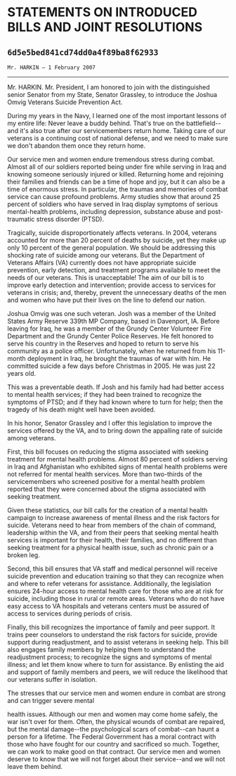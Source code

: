 # STATEMENTS ON INTRODUCED BILLS AND JOINT RESOLUTIONS
## `6d5e5bed841cd74dd0a4f89ba8f62933`
`Mr. HARKIN — 1 February 2007`

---


Mr. HARKIN. Mr. President, I am honored to join with the 
distinguished senior Senator from my State, Senator Grassley, to 
introduce the Joshua Omvig Veterans Suicide Prevention Act.

During my years in the Navy, I learned one of the most important 
lessons of my entire life: Never leave a buddy behind. That's true on 
the battlefield--and it's also true after our servicemembers return 
home. Taking care of our veterans is a continuing cost of national 
defense, and we need to make sure we don't abandon them once they 
return home.

Our service men and women endure tremendous stress during combat. 
Almost all of our soldiers reported being under fire while serving in 
Iraq and knowing someone seriously injured or killed. Returning home 
and rejoining their families and friends can be a time of hope and joy, 
but it can also be a time of enormous stress. In particular, the 
traumas and memories of combat service can cause profound problems. 
Army studies show that around 25 percent of soldiers who have served in 
Iraq display symptoms of serious mental-health problems, including 
depression, substance abuse and post-traumatic stress disorder (PTSD).

Tragically, suicide disproportionately affects veterans. In 2004, 
veterans accounted for more than 20 percent of deaths by suicide, yet 
they make up only 10 percent of the general population. We should be 
addressing this shocking rate of suicide among our veterans. But the 
Department of Veterans Affairs (VA) currently does not have appropriate 
suicide prevention, early detection, and treatment programs available 
to meet the needs of our veterans. This is unacceptable! The aim of our 
bill is to improve early detection and intervention; provide access to 
services for veterans in crisis; and, thereby, prevent the unnecessary 
deaths of the men and women who have put their lives on the line to 
defend our nation.

Joshua Omvig was one such veteran. Josh was a member of the United 
States Army Reserve 339th MP Company, based in Davenport, IA. Before 
leaving for Iraq, he was a member of the Grundy Center Volunteer Fire 
Department and the Grundy Center Police Reserves. He felt honored to 
serve his country in the Reserves and hoped to return to serve his 
community as a police officer. Unfortunately, when he returned from his 
11-month deployment in Iraq, he brought the traumas of war with him. He 
committed suicide a few days before Christmas in 2005. He was just 22 
years old.

This was a preventable death. If Josh and his family had had better 
access to mental health services; if they had been trained to recognize 
the symptoms of PTSD; and if they had known where to turn for help; 
then the tragedy of his death might well have been avoided.

In his honor, Senator Grassley and I offer this legislation to 
improve the services offered by the VA, and to bring down the appalling 
rate of suicide among veterans.

First, this bill focuses on reducing the stigma associated with 
seeking treatment for mental health problems. Almost 80 percent of 
soldiers serving in Iraq and Afghanistan who exhibited signs of mental 
health problems were not referred for mental health services. More than 
two-thirds of the servicemembers who screened positive for a mental 
health problem reported that they were concerned about the stigma 
associated with seeking treatment.

Given these statistics, our bill calls for the creation of a mental 
health campaign to increase awareness of mental illness and the risk 
factors for suicide. Veterans need to hear from members of the chain of 
command, leadership within the VA, and from their peers that seeking 
mental health services is important for their health, their families, 
and no different than seeking treatment for a physical health issue, 
such as chronic pain or a broken leg.

Second, this bill ensures that VA staff and medical personnel will 
receive suicide prevention and education training so that they can 
recognize when and where to refer veterans for assistance. 
Additionally, the legislation ensures 24-hour access to mental health 
care for those who are at risk for suicide, including those in rural or 
remote areas. Veterans who do not have easy access to VA hospitals and 
veterans centers must be assured of access to services during periods 
of crisis.

Finally, this bill recognizes the importance of family and peer 
support. It trains peer counselors to understand the risk factors for 
suicide, provide support during readjustment, and to assist veterans in 
seeking help. This bill also engages family members by helping them to 
understand the readjustment process; to recognize the signs and 
symptoms of mental illness; and let them know where to turn for 
assistance. By enlisting the aid and support of family members and 
peers, we will reduce the likelihood that our veterans suffer in 
isolation.

The stresses that our service men and women endure in combat are 
strong and can trigger severe mental


health issues. Although our men and women may come home safely, the war 
isn't over for them. Often, the physical wounds of combat are repaired, 
but the mental damage--the psychological scars of combat--can haunt a 
person for a lifetime. The Federal Government has a moral contract with 
those who have fought for our country and sacrificed so much. Together, 
we can work to make good on that contract. Our service men and women 
deserve to know that we will not forget about their service--and we 
will not leave them behind.